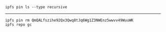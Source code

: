 ```
ipfs pin ls --type recursive
```

---

```
ipfs pin rm QmQALfszihe92Qx3Qwq8tJq6Wg1Z3NWEnz5wwvv49WuuWK
ipfs repo gc
```
